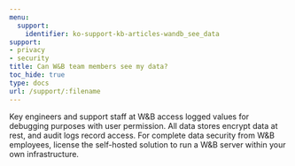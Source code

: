 ```yaml
---
menu:
  support:
    identifier: ko-support-kb-articles-wandb_see_data
support:
- privacy
- security
title: Can W&B team members see my data?
toc_hide: true
type: docs
url: /support/:filename
---
```


Key engineers and support staff at W&B access logged values for debugging purposes with user permission. All data stores encrypt data at rest, and audit logs record access. For complete data security from W&B employees, license the self-hosted solution to run a W&B server within your own infrastructure.